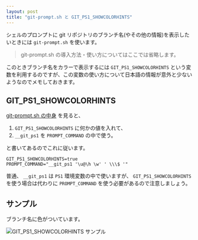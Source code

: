 ```yaml
---
layout: post
title: "git-prompt.sh と GIT_PS1_SHOWCOLORHINTS"
---
```


シェルのプロンプトに git リポジトリのブランチ名(やその他の情報)を表示したいときには `git-prompt.sh` を使います。

> git-prompt.sh の導入方法・使い方についてはここでは省略します。

このときブランチ名をカラーで表示するには `GIT_PS1_SHOWCOLORHINTS` という変数を利用するのですが、この変数の使い方について日本語の情報が意外と少ないようなのでメモしておきます。

## GIT_PS1_SHOWCOLORHINTS

[git-prompt.sh の中身](https://raw.githubusercontent.com/git/git/master/contrib/completion/git-prompt.sh) を見ると、

1. `GIT_PS1_SHOWCOLORHINTS` に何かの値を入れて、
2. `__git_ps1` を `PROMPT_COMMAND` の中で使う。

と書いてあるのでこれに従います。

```.bashrc
GIT_PS1_SHOWCOLORHINTS=true
PROMPT_COMMAND="__git_ps1 '\u@\h \w' ' \\\$ '"
```

普通、 `__git_ps1` は `PS1` 環境変数の中で使いますが、 `GIT_PS1_SHOWCOLORHINTS` を使う場合は代わりに `PROMPT_COMMAND` を使う必要があるので注意しましょう。

## サンプル

ブランチ名に色がついています。

![GIT_PS1_SHOWCOLORHINTS サンプル]({{site.baseurl}}/assets/img/2018/git-ps1-showcolorhints-sample.jpg)

